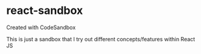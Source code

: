 # react-sandbox
Created with CodeSandbox

This is just a sandbox that I try out different concepts/features within React JS 
